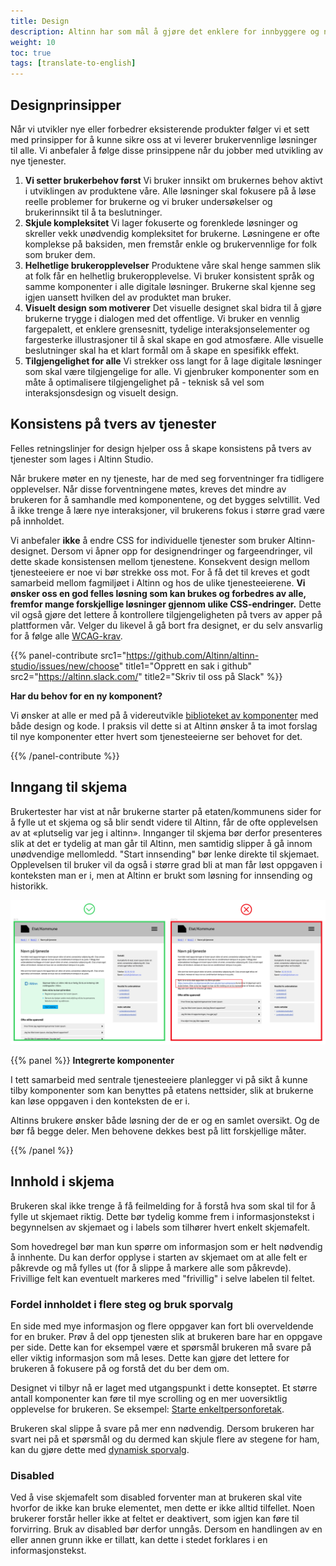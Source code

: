 ```yaml
---
title: Design
description: Altinn har som mål å gjøre det enklere for innbyggere og næringsliv å være i kontakt med det offentlige uavhengig av digital kompetanse. Felles retningslinjer for design hjelper oss å skape konsistens på tvers av tjenester som lages i Altinn Studio. 
weight: 10
toc: true
tags: [translate-to-english]
---
```


## Designprinsipper
Når vi utvikler nye eller forbedrer eksisterende produkter følger vi et sett med prinsipper for å kunne sikre oss at vi 
leverer brukervennlige løsninger til alle. Vi anbefaler å følge disse prinsippene når du jobber med utvikling av nye tjenester.

1. **Vi setter brukerbehov først** Vi bruker innsikt om brukernes behov aktivt i utviklingen av produktene våre. Alle 
løsninger skal fokusere på å løse reelle problemer for brukerne og vi bruker undersøkelser og brukerinnsikt til å 
ta beslutninger.
1. **Skjule kompleksitet** Vi lager fokuserte og forenklede løsninger og skreller vekk unødvendig kompleksitet for 
brukerne. Løsningene er ofte komplekse på baksiden, men fremstår enkle og brukervennlige for folk som bruker dem.
2. **Helhetlige brukeropplevelser** Produktene våre skal henge sammen slik at folk får en helhetlig brukeropplevelse. 
Vi bruker konsistent språk og samme komponenter i alle digitale løsninger. Brukerne skal kjenne seg igjen uansett 
hvilken del av produktet man bruker.
3. **Visuelt design som motiverer** Det visuelle designet skal bidra til å gjøre brukerne trygge i dialogen med 
det offentlige. Vi bruker en vennlig fargepalett, et enklere grensesnitt, tydelige interaksjonselementer og fargesterke 
illustrasjoner til å skal skape en god atmosfære. Alle visuelle beslutninger skal ha et klart formål om å skape en spesifikk effekt.
4. **Tilgjengelighet for alle** Vi strekker oss langt for å lage digitale løsninger som skal være tilgjengelige for alle. 
Vi gjenbruker komponenter som en måte å optimalisere tilgjengelighet på - teknisk så vel som interaksjonsdesign og visuelt design.


## Konsistens på tvers av tjenester
Felles retningslinjer for design hjelper oss å skape konsistens på tvers av tjenester som lages i Altinn Studio. 

Når brukere møter en ny tjeneste, har de med seg forventninger fra tidligere opplevelser. Når disse forventningene møtes, 
kreves det mindre av brukeren for å samhandle med komponentene, og det bygges selvtillit. Ved å ikke trenge å lære nye 
interaksjoner, vil brukerens fokus i større grad være på innholdet.

Vi anbefaler **ikke** å endre CSS for individuelle tjenester som bruker Altinn-designet. Dersom vi åpner opp for 
designendringer og fargeendringer, vil dette skade konsistensen mellom tjenestene. Konsekvent design mellom 
tjenesteeiere er noe vi bør strekke oss mot. For å få det til kreves et godt samarbeid mellom fagmiljøet i Altinn 
og hos de ulike tjenesteeierene. 
**Vi ønsker oss en god felles løsning som kan brukes og forbedres av alle, fremfor mange forskjellige løsninger gjennom ulike CSS-endringer.** 
Dette vil også gjøre det lettere å kontrollere tilgjengeligheten på tvers av apper på plattformen vår. 
Velger du likevel å gå bort fra designet, er du selv ansvarlig for å følge alle 
[WCAG-krav](https://www.uutilsynet.no/wcag-standarden/wcag-20-standarden/86). 

{{% panel-contribute 
src1="https://github.com/Altinn/altinn-studio/issues/new/choose" title1="Opprett en sak i github" 
src2="https://altinn.slack.com/" title2="Skriv til oss på Slack" %}}

**Har du behov for en ny komponent?**


Vi ønsker at alle er med på å videreutvikle 
[biblioteket av komponenter](../components) med både design og kode. 
I praksis vil dette si at Altinn ønsker å ta imot forslag til nye komponenter etter hvert som tjenesteeierne ser 
behovet for det.

{{% /panel-contribute %}}

## Inngang til skjema
Brukertester har vist at når brukerne starter på etaten/kommunens sider for å fylle ut et skjema og så blir sendt 
videre til Altinn, får de ofte opplevelsen av at «plutselig var jeg i altinn». Innganger til skjema bør derfor 
presenteres slik at det er tydelig at man går til Altinn, men samtidig slipper å gå innom unødvendige mellomledd. 
"Start innsending" bør lenke direkte til skjemaet. Opplevelsen til bruker vil da også i større grad bli at man får 
løst oppgaven i konteksten man er i, men at Altinn er brukt som løsning for innsending og historikk. 

![Forslag til hvordan man kan presentere et skjema fra en Etat/kommunes nettside](link-to-altinn.png "Inngang til et skjema i Altinn bør presenteres tydelig")


{{% panel %}}
**Integrerte komponenter** 

I tett samarbeid med sentrale tjenesteeiere planlegger vi på sikt å kunne tilby komponenter som kan benyttes på 
etatens nettsider, slik at brukerne kan løse oppgaven i den konteksten de er i. 

Altinns brukere ønsker både løsning der de er og en samlet oversikt. Og de bør få begge deler. Men behovene dekkes 
best på litt forskjellige måter.

{{% /panel %}}

## Innhold i skjema
Brukeren skal ikke trenge å få feilmelding for å forstå hva som skal til for å fylle ut skjemaet riktig. Dette bør 
tydelig komme frem i informasjonstekst i begynnelsen av skjemaet og i labels som tilhører hvert enkelt skjemafelt. 

Som hovedregel bør man kun spørre om informasjon som er helt nødvendig å innhente. Du kan derfor opplyse i starten 
av skjemaet om at alle felt er påkrevde og må fylles ut (for å slippe å markere alle som påkrevde). Frivillige 
felt kan eventuelt markeres med "frivillig" i selve labelen til feltet.

### Fordel innholdet i flere steg og bruk sporvalg
En side med mye informasjon og flere oppgaver kan fort bli overveldende for en bruker. Prøv å del opp tjenesten 
slik at brukeren bare har en oppgave per side. Dette kan for eksempel være et spørsmål brukeren må svare på eller 
viktig informasjon som må leses. Dette kan gjøre det lettere for brukeren å fokusere på og forstå det du ber dem om.

Designet vi tilbyr nå er laget med utgangspunkt i dette konseptet. Et større antall komponenter kan føre til mye 
scrolling og en mer uoversiktlig opplevelse for brukeren. 
Se eksempel: [Starte enkeltpersonforetak](dsf).

Brukeren skal slippe å svare på mer enn nødvendig. Dersom brukeren har svart nei på et spørsmål og du dermed kan 
skjule flere av stegene for ham, kan du gjøre dette med 
[dynamisk sporvalg](https://altinn.github.io/docs/altinn-studio/app-creation/ux/sporvalg/).

### Disabled
Ved å vise skjemafelt som disabled forventer man at brukeren skal vite hvorfor de ikke kan bruke elementet, 
men dette er ikke alltid tilfellet. Noen brukerer forstår heller ikke at feltet er deaktivert, som igjen kan 
føre til forvirring. Bruk av disabled bør derfor unngås. Dersom en handlingen av en eller annen grunn ikke er 
tillatt, kan dette i stedet forklares i en informasjonstekst.


